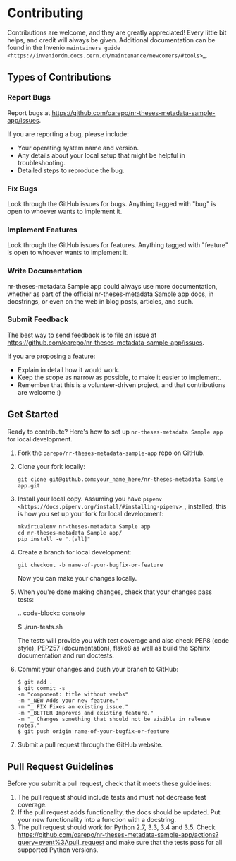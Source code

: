 <!--
 Copyright (c) 2022 CESNET

 This software is released under the MIT License.
 https://opensource.org/licenses/MIT
-->

# Contributing

Contributions are welcome, and they are greatly appreciated! Every
little bit helps, and credit will always be given. Additional documentation
can be found in the Invenio `maintainers guide <https://inveniordm.docs.cern.ch/maintenance/newcomers/#tools>`\_.

## Types of Contributions

### Report Bugs

Report bugs at <https://github.com/oarepo/nr-theses-metadata-sample-app/issues>.

If you are reporting a bug, please include:

- Your operating system name and version.
- Any details about your local setup that might be helpful in troubleshooting.
- Detailed steps to reproduce the bug.

### Fix Bugs

Look through the GitHub issues for bugs. Anything tagged with "bug"
is open to whoever wants to implement it.

### Implement Features

Look through the GitHub issues for features. Anything tagged with "feature"
is open to whoever wants to implement it.

### Write Documentation

nr-theses-metadata Sample app could always use more documentation, whether as part of the
official nr-theses-metadata Sample app docs, in docstrings, or even on the web in blog posts,
articles, and such.

### Submit Feedback

The best way to send feedback is to file an issue at
<https://github.com/oarepo/nr-theses-metadata-sample-app/issues>.

If you are proposing a feature:

- Explain in detail how it would work.
- Keep the scope as narrow as possible, to make it easier to implement.
- Remember that this is a volunteer-driven project, and that contributions
  are welcome :)

## Get Started

Ready to contribute? Here's how to set up `nr-theses-metadata Sample app` for local development.

1. Fork the `oarepo/nr-theses-metadata-sample-app` repo on GitHub.
2. Clone your fork locally:

   ```console
   git clone git@github.com:your_name_here/nr-theses-metadata Sample app.git
   ```

3. Install your local copy. Assuming you have
   `pipenv <https://docs.pipenv.org/install/#installing-pipenv>`\_, installed, this is how you
   set up your fork for local development:

   ```console
   mkvirtualenv nr-theses-metadata Sample app
   cd nr-theses-metadata Sample app/
   pip install -e ".[all]"
   ```

4. Create a branch for local development:

   ```console
   git checkout -b name-of-your-bugfix-or-feature
   ```

   Now you can make your changes locally.

5. When you're done making changes, check that your changes pass tests:

   .. code-block:: console

   $ ./run-tests.sh

   The tests will provide you with test coverage and also check PEP8
   (code style), PEP257 (documentation), flake8 as well as build the Sphinx
   documentation and run doctests.

6. Commit your changes and push your branch to GitHub:

   ```console
   $ git add .
   $ git commit -s
   -m "component: title without verbs"
   -m "_NEW Adds your new feature."
   -m "_ FIX Fixes an existing issue."
   -m "_BETTER Improves and existing feature."
   -m "_ Changes something that should not be visible in release notes."
   $ git push origin name-of-your-bugfix-or-feature
   ```

7. Submit a pull request through the GitHub website.

## Pull Request Guidelines

Before you submit a pull request, check that it meets these guidelines:

1. The pull request should include tests and must not decrease test coverage.
2. If the pull request adds functionality, the docs should be updated. Put
   your new functionality into a function with a docstring.
3. The pull request should work for Python 2.7, 3.3, 3.4 and 3.5. Check
   <https://github.com/oarepo/nr-theses-metadata-sample-app/actions?query=event%3Apull_request>
   and make sure that the tests pass for all supported Python versions.
